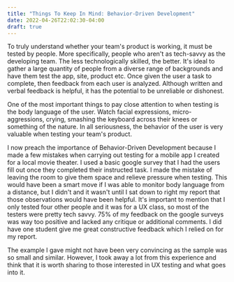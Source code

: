 ```yaml
---
title: "Things To Keep In Mind: Behavior-Driven Development"
date: 2022-04-26T22:02:30-04:00
draft: true
---
```


To truly understand whether your team's product is working, it must be tested by people. More specifically, people who aren't as tech-savvy as the developing team. The less technologically skilled, the better. It's ideal to gather a large quantity of people from a diverse range of backgrounds and have them test the app, site, product etc. Once given the user a task to complete, then feedback from each user is analyzed. Although written and verbal feedback is helpful, it has the potential to be unreliable or dishonest.

One of the most important things to pay close attention to when testing is the body language of the user. Watch facial expressions, micro-aggressions, crying, smashing the keyboard across their knees or something of the nature. In all seriousness, the behavior of the user is very valuable when testing your team's product.

I now preach the importance of Behavior-Driven Development because I made a few mistakes when carrying out testing for a mobile app I created for a local movie theater. I used a basic google survey that I had the users fill out once they completed their instructed task. I made the mistake of leaving the room to give them space and relieve pressure when testing. This would have been a smart move if I was able to monitor body language from a distance, but I didn't and it wasn't until I sat down to right my report that those observations would have been helpful. It's important to mention that I only tested four other people and it was for a UX class, so most of the testers were pretty tech savvy. 75% of my feedback on the google surveys was way too positive and lacked any critique or additional comments. I did have one student give me great constructive feedback which I relied on for my report.

The example I gave might not have been very convincing as the sample was so small and similar. However, I took away a lot from this experience and think that it is worth sharing to those interested in UX testing and what goes into it.

